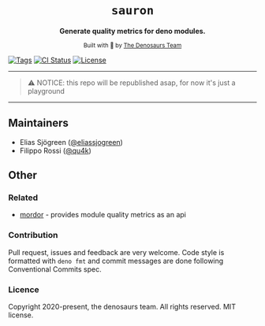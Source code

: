 <div align="center">

  <h1><code>sauron</code></h1>

  <p>
    <strong>Generate quality metrics for deno modules.</strong>
  </p>

  <sub>Built with 🦀 by <a href="https://denosaurs.land/">The Denosaurs Team</a></sub>
</div>


[![Tags](https://img.shields.io/github/release/denosaurs/sauron)](https://github.com/denosaurs/sauron/releases)
[![CI Status](https://img.shields.io/github/workflow/status/denosaurs/sauron/check)](https://github.com/denosaurs/sauron/actions)
[![License](https://img.shields.io/github/license/denosaurs/sauron)](https://github.com/denosaurs/sauron/blob/master/LICENSE)

---
> ⚠️ NOTICE: this repo will be republished asap, for now it's just a playground
---

## Maintainers

- Elias Sjögreen ([@eliassjogreen](https://github.com/eliassjogreen))
- Filippo Rossi ([@qu4k](https://github.com/qu4k))

## Other

### Related

- [mordor](https://github.com/denosaurs/mordor) - provides module quality metrics as an api

### Contribution

Pull request, issues and feedback are very welcome. Code style is formatted with `deno fmt` and commit messages are done following Conventional Commits spec.

### Licence

Copyright 2020-present, the denosaurs team. All rights reserved. MIT license.

